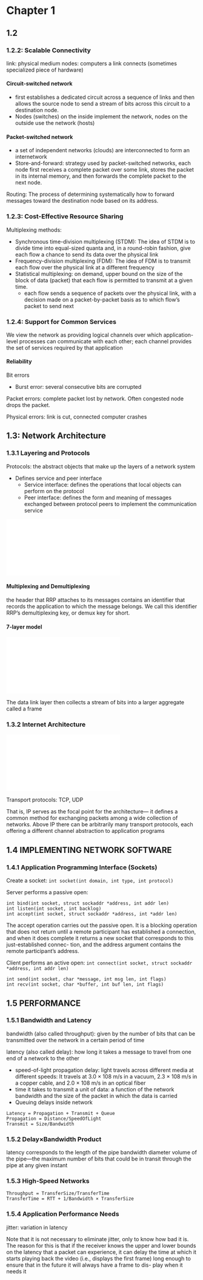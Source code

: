 # Chapter 1

## 1.2

### 1.2.2: Scalable Connectivity

link: physical medium
nodes: computers a link connects (sometimes specialized piece of hardware)

#### Circuit-switched network
  - first establishes a dedicated circuit across a sequence of links and then allows the source node to send a stream of bits across this circuit to a destination node.
  - Nodes (switches) on the inside implement the network, nodes on the outside use the network (hosts)

#### Packet-switched network
  - a set of independent networks (clouds) are interconnected to form an internetwork
  - Store-and-forward: strategy used by packet-switched networks, each node first receives a complete packet over some link, stores the packet in its internal memory, and then forwards the complete packet to the next node.

Routing: The process of determining systematically how to forward messages toward the destination node based on its address.

### 1.2.3: Cost-Effective Resource Sharing

Multiplexing methods:
  - Synchronous time-division multiplexing (STDM): The idea of STDM is to divide time into equal-sized quanta and, in a round-robin fashion, give each flow a chance to send its data over the physical link
  - Frequency-division multiplexing (FDM): The idea of FDM is to transmit each flow over the physical link at a different frequency
  - Statistical multiplexing: on demand, upper bound on the size of the block of data (packet) that each flow is permitted to transmit at a given time.
    - each flow sends a sequence of packets over the physical link, with a decision made on a packet-by-packet basis as to which flow’s packet to send next

### 1.2.4: Support for Common Services

We view the network as providing logical channels over which application-level processes can communicate with each other; each channel provides the set of services required by that application

#### Reliability

Bit errors
  - Burst error: several consecutive bits are corrupted

Packet errors: complete packet lost by network. Often congested node drops the packet.

Physical errors: link is cut, connected computer crashes

## 1.3: Network Architecture

### 1.3.1 Layering and Protocols

Protocols: the abstract objects that make up the layers of a network system
  - Defines service and peer interface
    - Service interface: defines the operations that local objects can perform on the protocol
    - Peer interface: defines the form and meaning of messages exchanged between protocol peers to implement the communication service

![](../img/r1.12.md)

#### Multiplexing and Demultiplexing

the header that RRP attaches to its messages contains an identifier that records the application to which the message belongs. We call this identifier RRP’s demultiplexing key, or demux key for short.

#### 7-layer model

![](../img/r1.13.md)

The data link layer then collects a stream of bits into a larger aggregate called a frame

### 1.3.2 Internet Architecture

![](../img/r1.15.md)

Transport protocols: TCP, UDP

That is, IP serves as the focal point for the architecture— it defines a common method for exchanging packets among a wide collection of networks. Above IP there can be arbitrarily many transport protocols, each offering a different channel abstraction to application programs

## 1.4 IMPLEMENTING NETWORK SOFTWARE

### 1.4.1 Application Programming Interface (Sockets)

Create a socket: `int socket(int domain, int type, int protocol)`

Server performs a passive open:

```
int bind(int socket, struct sockaddr *address, int addr len)
int listen(int socket, int backlog)
int accept(int socket, struct sockaddr *address, int *addr len)
```

The accept operation carries out the passive open. It is a blocking operation that does not return until a remote participant has established a connection, and when it does complete it returns a new socket that corresponds to this just-established connec- tion, and the address argument contains the remote participant’s address.


Client performs an active open: `int connect(int socket, struct sockaddr *address, int addr len)`

```
int send(int socket, char *message, int msg len, int flags)
int recv(int socket, char *buffer, int buf len, int flags)
```

## 1.5 PERFORMANCE

### 1.5.1 Bandwidth and Latency

bandwidth (also called throughput): given by the number of bits that can be transmitted over the network in a certain period of time

latency (also called delay): how long it takes a message to travel from one end of a network to the other
- speed-of-light propagation delay: light travels across different media at different speeds: It travels at 3.0 × 108 m/s in a vacuum, 2.3 × 108 m/s in a copper cable, and 2.0 × 108 m/s in an optical fiber
- time it takes to transmit a unit of data: a function of the network bandwidth and the size of the packet in which the data is carried
- Queuing delays inside network

```
Latency = Propagation + Transmit + Queue
Propagation = Distance/SpeedOfLight
Transmit = Size/Bandwidth
```

### 1.5.2 Delay×Bandwidth Product

latency corresponds to the length of the pipe
bandwidth diameter
volume of the pipe—the maximum number of bits that could be in transit through the pipe at any given instant

### 1.5.3 High-Speed Networks

```
Throughput = TransferSize/TransferTime
TransferTime = RTT + 1/Bandwidth × TransferSize
```

### 1.5.4 Application Performance Needs

jitter: variation in latency

Note that it is not necessary to eliminate jitter, only to know how bad it is. The reason for this is that if the receiver knows the upper and lower bounds on the latency that a packet can experience, it can delay the time at which it starts playing back the video (i.e., displays the first frame) long enough to ensure that in the future it will always have a frame to dis- play when it needs it
